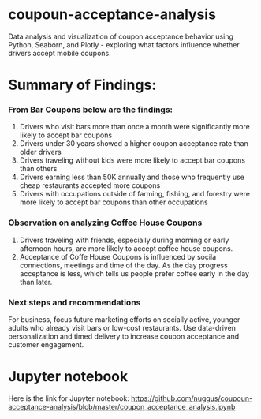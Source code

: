 # coupoun-acceptance-analysis
Data analysis and visualization of coupon acceptance behavior using Python, Seaborn, and Plotly - exploring what factors influence whether drivers accept mobile coupons.

# Summary of Findings:

### From Bar Coupons below are the findings:

1. Drivers who visit bars more than once a month were significantly more likely to accept bar coupons
2. Drivers under 30 years showed a higher coupon acceptance rate than older drivers
3. Drivers traveling without kids were more likely to accept bar coupons than others
4. Drivers earning less than 50K annually and those who frequently use cheap restaurants accepted more coupons
5. Drivers with occupations outside of farming, fishing, and forestry were more likely to accept bar coupons than other occupations

### Observation on analyzing Coffee House Coupons

1. Drivers traveling with friends, especially during morning or early afternoon hours, are more likely to accept coffee house coupons.
2. Acceptance of Coffe House Coupons is influenced by socila connections, meetings and time of the day. As the day progress acceptance is less, which tells us people prefer coffee early in the day than later.


### Next steps and recommendations

For business, focus future marketing efforts on socially active, younger adults who already visit bars or low-cost restaurants.
Use data-driven personalization and timed delivery to increase coupon acceptance and customer engagement.

# Jupyter notebook
Here is the link for Jupyter notebook: https://github.com/nuggus/coupoun-acceptance-analysis/blob/master/coupon_acceptance_analysis.ipynb
